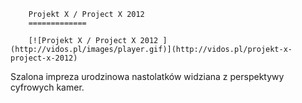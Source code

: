 
        Projekt X / Project X 2012 
        =============
        
        [![Projekt X / Project X 2012 ](http://vidos.pl/images/player.gif)](http://vidos.pl/projekt-x-project-x-2012)
        
        
 Szalona impreza urodzinowa nastolatków widziana z perspektywy cyfrowych kamer.
    
